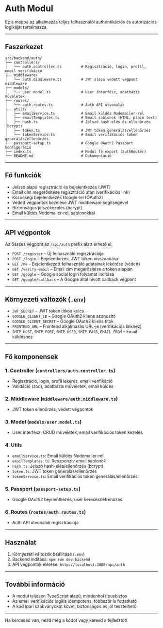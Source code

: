 # Auth Modul

Ez a mappa az alkalmazás teljes felhasználói authentikációs és autorizációs logikáját tartalmazza.

---

## Faszerkezet

```
src/backend/auth/
├── controllers/
│   └── auth.controller.ts         # Regisztráció, login, profil, email verifikáció
├── middleware/
│   └── auth.middleware.ts         # JWT alapú védett végpont middleware
├── models/
│   └── user.model.ts              # User interfész, adatbázis műveletek
├── routes/
│   └── auth.routes.ts             # Auth API útvonalak
├── utils/
│   ├── emailService.ts            # Email küldés Nodemailer-rel
│   ├── emailTemplates.ts          # Email sablonok (HTML, plain text)
│   ├── hash.ts                    # Jelszó hash-elés és ellenőrzés (bcrypt)
│   ├── token.ts                   # JWT token generálás/ellenőrzés
│   └── tokenService.ts            # Email verifikációs token generálás/ellenőrzés
├── passport-setup.ts              # Google OAuth2 Passport konfiguráció
├── index.ts                       # Modul fő export (authRouter)
└── README.md                      # Dokumentáció
```

---

## Fő funkciók

- Jelszó alapú regisztráció és bejelentkezés (JWT)
- Email cím megerősítése regisztráció után (verifikációs link)
- Közösségi bejelentkezés Google-lel (OAuth2)
- Védett végpontok kezelése JWT middleware segítségével
- Biztonságos jelszókezelés (bcrypt)
- Email küldés Nodemailer-rel, sablonokkal

---

## API végpontok

Az összes végpont az `/api/auth` prefix alatt érhető el.

- `POST /register` – Új felhasználó regisztrációja
- `POST /login` – Bejelentkezés, JWT token visszaadása
- `GET /me` – Bejelentkezett felhasználó adatainak lekérése (védett)
- `GET /verify-email` – Email cím megerősítése a token alapján
- `GET /google` – Google social login folyamat indítása
- `GET /google/callback` – A Google által hívott callback végpont

---

## Környezeti változók (`.env`)

- `JWT_SECRET` – JWT token titkos kulcs
- `GOOGLE_CLIENT_ID` – Google OAuth2 kliens azonosító
- `GOOGLE_CLIENT_SECRET` – Google OAuth2 kliens titok
- `FRONTEND_URL` – Frontend alkalmazás URL-je (verifikációs linkhez)
- `SMTP_HOST`, `SMTP_PORT`, `SMTP_USER`, `SMTP_PASS`, `EMAIL_FROM` – Email küldéshez

---

## Fő komponensek

### 1. Controller (`controllers/auth.controller.ts`)
- Regisztráció, login, profil lekérés, email verifikáció
- Validáció (zod), adatbázis műveletek, email küldés

### 2. Middleware (`middleware/auth.middleware.ts`)
- JWT token ellenőrzés, védett végpontok

### 3. Model (`models/user.model.ts`)
- User interfész, CRUD műveletek, email verifikációs token kezelés

### 4. Utils
- `emailService.ts`: Email küldés Nodemailer-rel
- `emailTemplates.ts`: Reszponzív email sablonok
- `hash.ts`: Jelszó hash-elés/ellenőrzés (bcrypt)
- `token.ts`: JWT token generálás/ellenőrzés
- `tokenService.ts`: Email verifikációs token generálás/ellenőrzés

### 5. Passport (`passport-setup.ts`)
- Google OAuth2 bejelentkezés, user keresés/létrehozás

### 6. Routes (`routes/auth.routes.ts`)
- Auth API útvonalak regisztrációja

---

## Használat

1. Környezeti változók beállítása (`.env`)
2. Backend indítása: `npm run dev:backend`
3. API végpontok elérése: `http://localhost:3002/api/auth`

---

## További információ

- A modul teljesen TypeScript alapú, mindenhol típusbiztos
- Az email verifikációs logika idempotens, többször is futtatható
- A kód ipari szabványokat követ, biztonságos és jól tesztelhető

---

Ha kérdésed van, nézd meg a kódot vagy keresd a fejlesztőt!

